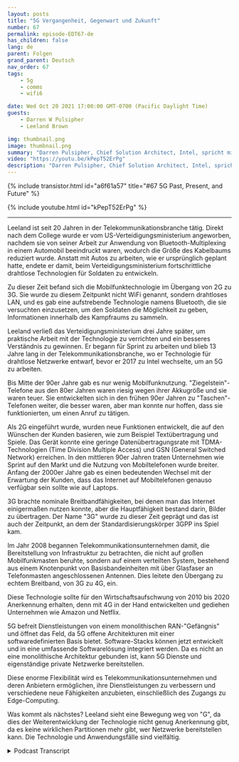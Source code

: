 ```yaml
---
layout: posts
title: "5G Vergangenheit, Gegenwart und Zukunft"
number: 67
permalink: episode-EDT67-de
has_children: false
lang: de
parent: Folgen
grand_parent: Deutsch
nav_order: 67
tags:
    - 5g
    - comms
    - wifi6

date: Wed Oct 20 2021 17:00:00 GMT-0700 (Pacific Daylight Time)
guests:
    - Darren W Pulsipher
    - Leeland Brown

img: thumbnail.png
image: thumbnail.png
summary: "Darren Pulsipher, Chief Solution Architect, Intel, spricht mit Leeland Brown, Technischer Direktor für 5G, Intel Federal, über die Vergangenheit, Gegenwart und Zukunft von 5G, wobei der Schwerpunkt auf dessen Einsatz im Verteidigungsministerium liegt. Teil 1 von 2."
video: "https://youtu.be/kPepT52ErPg"
description: "Darren Pulsipher, Chief Solution Architect, Intel, spricht mit Leeland Brown, Technischer Direktor für 5G, Intel Federal, über die Vergangenheit, Gegenwart und Zukunft von 5G, wobei der Schwerpunkt auf dessen Einsatz im Verteidigungsministerium liegt. Teil 1 von 2."
---
```


<div>
{% include transistor.html id="a6f61a57" title="#67 5G Past, Present, and Future" %}

{% include youtube.html id="kPepT52ErPg" %}
</div>

---

Leeland ist seit 20 Jahren in der Telekommunikationsbranche tätig. Direkt nach dem College wurde er vom US-Verteidigungsministerium angeworben, nachdem sie von seiner Arbeit zur Anwendung von Bluetooth-Multiplexing in einem Automobil beeindruckt waren, wodurch die Größe des Kabelbaums reduziert wurde. Anstatt mit Autos zu arbeiten, wie er ursprünglich geplant hatte, endete er damit, beim Verteidigungsministerium fortschrittliche drahtlose Technologien für Soldaten zu entwickeln.

Zu dieser Zeit befand sich die Mobilfunktechnologie im Übergang von 2G zu 3G. Sie wurde zu diesem Zeitpunkt nicht WiFi genannt, sondern drahtloses LAN, und es gab eine aufstrebende Technologie namens Bluetooth, die sie versuchten einzusetzen, um den Soldaten die Möglichkeit zu geben, Informationen innerhalb des Kampfraums zu sammeln.

Leeland verließ das Verteidigungsministerium drei Jahre später, um praktische Arbeit mit der Technologie zu verrichten und ein besseres Verständnis zu gewinnen. Er begann für Sprint zu arbeiten und blieb 13 Jahre lang in der Telekommunikationsbranche, wo er Technologie für drahtlose Netzwerke entwarf, bevor er 2017 zu Intel wechselte, um an 5G zu arbeiten.

Bis Mitte der 90er Jahre gab es nur wenig Mobilfunknutzung. "Ziegelstein"-Telefone aus den 80er Jahren waren riesig wegen ihrer Akkugröße und sie waren teuer. Sie entwickelten sich in den frühen 90er Jahren zu "Taschen"-Telefonen weiter, die besser waren, aber man konnte nur hoffen, dass sie funktionierten, um einen Anruf zu tätigen.

Als 2G eingeführt wurde, wurden neue Funktionen entwickelt, die auf den Wünschen der Kunden basieren, wie zum Beispiel Textübertragung und Spiele. Das Gerät konnte eine geringe Datenübertragungsrate mit TDMA-Technologien (Time Division Multiple Access) und GSN (General Switched Network) erreichen. In den mittleren 90er Jahren traten Unternehmen wie Sprint auf den Markt und die Nutzung von Mobiltelefonen wurde breiter. Anfang der 2000er Jahre gab es einen bedeutenden Wechsel mit der Erwartung der Kunden, dass das Internet auf Mobiltelefonen genauso verfügbar sein sollte wie auf Laptops.

3G brachte nominale Breitbandfähigkeiten, bei denen man das Internet einigermaßen nutzen konnte, aber die Hauptfähigkeit bestand darin, Bilder zu übertragen. Der Name "3G" wurde zu dieser Zeit geprägt und das ist auch der Zeitpunkt, an dem der Standardisierungskörper 3GPP ins Spiel kam.

Im Jahr 2008 begannen Telekommunikationsunternehmen damit, die Bereitstellung von Infrastruktur zu betrachten, die nicht auf großen Mobilfunkmasten beruhte, sondern auf einem verteilten System, bestehend aus einem Knotenpunkt von Basisbandeinheiten mit über Glasfaser an Telefonmasten angeschlossenen Antennen. Dies leitete den Übergang zu echtem Breitband, von 3G zu 4G, ein.

Diese Technologie sollte für den Wirtschaftsaufschwung von 2010 bis 2020 Anerkennung erhalten, denn mit 4G in der Hand entwickelten und gediehen Unternehmen wie Amazon und Netflix.

5G befreit Dienstleistungen von einem monolithischen RAN-"Gefängnis" und öffnet das Feld, da 5G offene Architekturen mit einer softwaredefinierten Basis bietet. Software-Stacks können jetzt entwickelt und in eine umfassende Softwarelösung integriert werden. Da es nicht an eine monolithische Architektur gebunden ist, kann 5G Dienste und eigenständige private Netzwerke bereitstellen.

Diese enorme Flexibilität wird es Telekommunikationsunternehmen und deren Anbietern ermöglichen, ihre Dienstleistungen zu verbessern und verschiedene neue Fähigkeiten anzubieten, einschließlich des Zugangs zu Edge-Computing.

Was kommt als nächstes? Leeland sieht eine Bewegung weg von "G", da dies der Weiterentwicklung der Technologie nicht genug Anerkennung gibt, da es keine wirklichen Partitionen mehr gibt, wer Netzwerke bereitstellen kann. Die Technologie und Anwendungsfälle sind vielfältig.



<details>
<summary> Podcast Transcript </summary>

<p></p>

</details>
